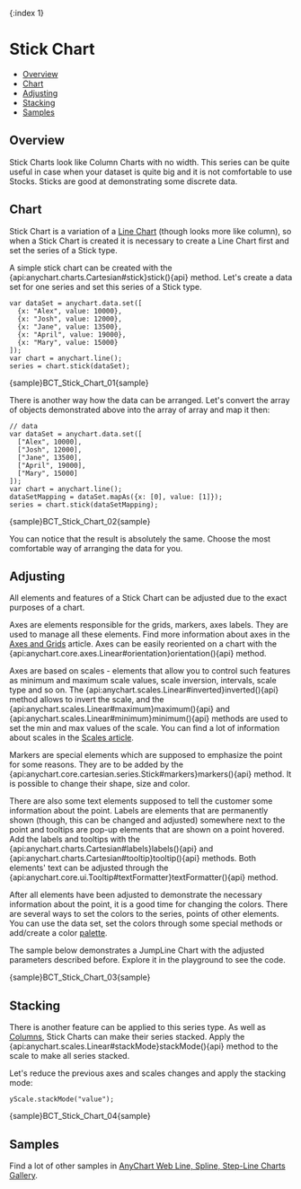 {:index 1}
# Stick Chart

* [Overview](#overview)
* [Chart](#chart)
* [Adjusting](#adjusting)
* [Stacking](#stacking)
* [Samples](#samples)

## Overview

Stick Charts look like Column Charts with no width. This series can be quite useful in case when your dataset is quite big and it is not comfortable to use Stocks. Sticks are good at demonstrating some discrete data.

## Chart

Stick Chart is a variation of a [Line Chart](Line_Chart) (though looks more like column), so when a Stick Chart is created it is necessary to create a Line Chart first and set the series of a Stick type.

A simple stick chart can be created with the {api:anychart.charts.Cartesian#stick}stick(){api} method. Let's create a data set for one series and set this series of a Stick type. 

```
var dataSet = anychart.data.set([
  {x: "Alex", value: 10000},
  {x: "Josh", value: 12000},
  {x: "Jane", value: 13500},
  {x: "April", value: 19000},
  {x: "Mary", value: 15000}
]);
var chart = anychart.line();
series = chart.stick(dataSet);
```

{sample}BCT\_Stick\_Chart\_01{sample}

There is another way how the data can be arranged. Let's convert the array of objects demonstrated above into the array of array and map it then:

```
// data
var dataSet = anychart.data.set([
  ["Alex", 10000],
  ["Josh", 12000],
  ["Jane", 13500],
  ["April", 19000],
  ["Mary", 15000]
]);
var chart = anychart.line();
dataSetMapping = dataSet.mapAs({x: [0], value: [1]});
series = chart.stick(dataSetMapping);
```

{sample}BCT\_Stick\_Chart\_02{sample}

You can notice that the result is absolutely the same. Choose the most comfortable way of arranging the data for you.


## Adjusting

All elements and features of a Stick Chart can be adjusted due to the exact purposes of a chart.

Axes are elements responsible for the grids, markers, axes labels. They are used to manage all these elements. Find more information about axes in the [Axes and Grids](../Axes_and_Grids/Axis_Basics) article. Axes can be easily reoriented on a chart with the {api:anychart.core.axes.Linear#orientation}orientation(){api} method.

Axes are based on scales - elements that allow you to control such features as minimum and maximum scale values, scale inversion, intervals, scale type and so on. The {api:anychart.scales.Linear#inverted}inverted(){api} method allows to invert the scale, and the {api:anychart.scales.Linear#maximum}maximum(){api} and {api:anychart.scales.Linear#minimum}minimum(){api} methods are used to set the min and max values of the scale. You can find a lot of information about scales in the [Scales article](../Axes_and_Grids/Scales).

Markers are special elements which are supposed to emphasize the point for some reasons. They are to be added by the {api:anychart.core.cartesian.series.Stick#markers}markers(){api} method. It is possible to change their shape, size and color.

There are also some text elements supposed to tell the customer some information about the point. Labels are elements that are permanently shown (though, this can be changed and adjusted) somewhere next to the point and tooltips are pop-up elements that are shown on a point hovered. Add the labels and tooltips with the {api:anychart.charts.Cartesian#labels}labels(){api} and {api:anychart.charts.Cartesian#tooltip}tooltip(){api} methods. Both elements' text can be adjusted through the {api:anychart.core.ui.Tooltip#textFormatter}textFormatter(){api} method.

After all elements have been adjusted to demonstrate the necessary information about the point, it is a good time for changing the colors. There are several ways to set the colors to the series, points of other elements. You can use the data set, set the colors through some special methods or add/create a color [palette](Appearance_Settings/Palettes). 

The sample below demonstrates a JumpLine Chart with the adjusted parameters described before. Explore it in the playground to see the code.

{sample}BCT\_Stick\_Chart\_03{sample}


## Stacking

There is another feature can be applied to this series type. As well as [Columns](Column_Chart), Stick Charts can make their series stacked. Apply the {api:anychart.scales.Linear#stackMode}stackMode(){api} method to the scale to make all series stacked.

Let's reduce the previous axes and scales changes and apply the stacking mode:

```
yScale.stackMode("value");
```
{sample}BCT\_Stick\_Chart\_04{sample}


## Samples

Find a lot of other samples in [AnyChart Web Line, Spline, Step-Line Charts Gallery](http://anychart.com/products/anychart/gallery/Line,_Spline,_Step-Line_Charts/).